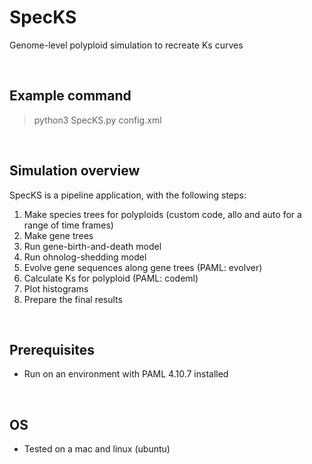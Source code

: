 # SpecKS
Genome-level polyploid simulation to recreate Ks curves

<br>

## Example command
>python3 SpecKS.py config.xml

<br>

## Simulation overview
SpecKS is a pipeline application, with the following steps:
1) Make species trees for polyploids (custom code, allo and auto for a range of time frames)
2) Make gene trees 
3) Run gene-birth-and-death model
4) Run ohnolog-shedding model
5) Evolve gene sequences along gene trees (PAML: evolver)
6) Calculate Ks for polyploid (PAML: codeml)
7) Plot histograms
8) Prepare the final results

<br>

## Prerequisites
* Run on an environment with PAML 4.10.7 installed

<br>

## OS
* Tested on a mac and linux (ubuntu)
